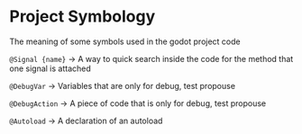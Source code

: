 # Project Symbology

The meaning of some symbols used in the godot project code

`@Signal {name}` -> A way to quick search inside the code for the method that one signal is attached

`@DebugVar` -> Variables that are only for debug, test propouse

`@DebugAction` -> A piece of code that is only for debug, test propouse

`@Autoload` -> A declaration of an autoload
